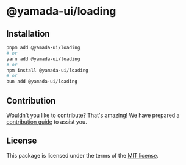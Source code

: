 # @yamada-ui/loading

## Installation

```sh
pnpm add @yamada-ui/loading
# or
yarn add @yamada-ui/loading
# or
npm install @yamada-ui/loading
# or
bun add @yamada-ui/loading
```

## Contribution

Wouldn't you like to contribute? That's amazing! We have prepared a [contribution guide](https://github.com/yamada-ui/yamada-ui/blob/main/CONTRIBUTING.md) to assist you.

## License

This package is licensed under the terms of the
[MIT license](https://github.com/yamada-ui/yamada-ui/blob/main/LICENSE).
